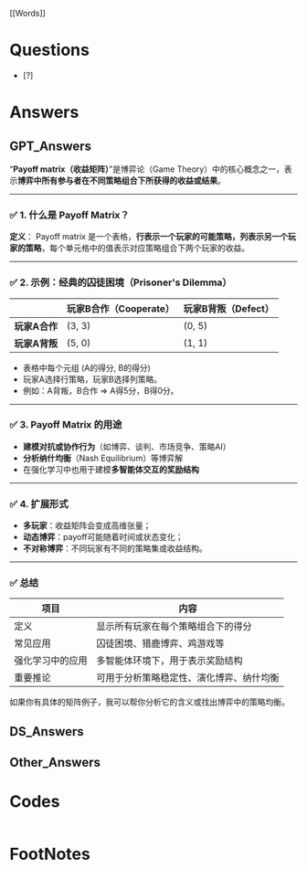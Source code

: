 [[Words]]

# Questions

- [?] 


# Answers

## GPT_Answers
“**Payoff matrix（收益矩阵）**”是博弈论（Game Theory）中的核心概念之一，表示**博弈中所有参与者在不同策略组合下所获得的收益或结果**。

---

### ✅ 1. 什么是 Payoff Matrix？

**定义**：
Payoff matrix 是一个表格，**行表示一个玩家的可能策略，列表示另一个玩家的策略**，每个单元格中的值表示对应策略组合下两个玩家的收益。

---

### ✅ 2. 示例：经典的囚徒困境（Prisoner's Dilemma）

|           | 玩家B合作（Cooperate） | 玩家B背叛（Defect） |
| --------- | ---------------- | ------------- |
| **玩家A合作** | (3, 3)           | (0, 5)        |
| **玩家A背叛** | (5, 0)           | (1, 1)        |

* 表格中每个元组 (A的得分, B的得分)
* 玩家A选择行策略，玩家B选择列策略。
* 例如：A背叛，B合作 ⇒ A得5分，B得0分。

---

### ✅ 3. Payoff Matrix 的用途

* **建模对抗或协作行为**（如博弈、谈判、市场竞争、策略AI）
* **分析纳什均衡**（Nash Equilibrium）等博弈解
* 在强化学习中也用于建模**多智能体交互的奖励结构**

---

### ✅ 4. 扩展形式

* **多玩家**：收益矩阵会变成高维张量；
* **动态博弈**：payoff可能随着时间或状态变化；
* **不对称博弈**：不同玩家有不同的策略集或收益结构。

---

### ✅ 总结

| 项目       | 内容                   |
| -------- | -------------------- |
| 定义       | 显示所有玩家在每个策略组合下的得分    |
| 常见应用     | 囚徒困境、猎鹿博弈、鸡游戏等       |
| 强化学习中的应用 | 多智能体环境下，用于表示奖励结构     |
| 重要推论     | 可用于分析策略稳定性、演化博弈、纳什均衡 |

如果你有具体的矩阵例子，我可以帮你分析它的含义或找出博弈中的策略均衡。


## DS_Answers


## Other_Answers


# Codes

```python

```



# FootNotes